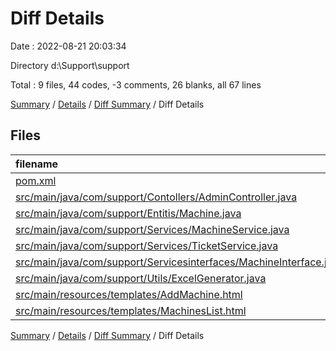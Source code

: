 # Diff Details

Date : 2022-08-21 20:03:34

Directory d:\\Support\\support

Total : 9 files,  44 codes, -3 comments, 26 blanks, all 67 lines

[Summary](results.md) / [Details](details.md) / [Diff Summary](diff.md) / Diff Details

## Files
| filename | language | code | comment | blank | total |
| :--- | :--- | ---: | ---: | ---: | ---: |
| [pom.xml](/pom.xml) | XML | -9 | -1 | 7 | -3 |
| [src/main/java/com/support/Contollers/AdminController.java](/src/main/java/com/support/Contollers/AdminController.java) | Java | 32 | 0 | 7 | 39 |
| [src/main/java/com/support/Entitis/Machine.java](/src/main/java/com/support/Entitis/Machine.java) | Java | 4 | 0 | 0 | 4 |
| [src/main/java/com/support/Services/MachineService.java](/src/main/java/com/support/Services/MachineService.java) | Java | 4 | 0 | 2 | 6 |
| [src/main/java/com/support/Services/TicketService.java](/src/main/java/com/support/Services/TicketService.java) | Java | 4 | 0 | 3 | 7 |
| [src/main/java/com/support/Servicesinterfaces/MachineInterface.java](/src/main/java/com/support/Servicesinterfaces/MachineInterface.java) | Java | 4 | 0 | 0 | 4 |
| [src/main/java/com/support/Utils/ExcelGenerator.java](/src/main/java/com/support/Utils/ExcelGenerator.java) | Java | 0 | 0 | 1 | 1 |
| [src/main/resources/templates/AddMachine.html](/src/main/resources/templates/AddMachine.html) | HTML | 9 | -2 | 5 | 12 |
| [src/main/resources/templates/MachinesList.html](/src/main/resources/templates/MachinesList.html) | HTML | -4 | 0 | 1 | -3 |

[Summary](results.md) / [Details](details.md) / [Diff Summary](diff.md) / Diff Details